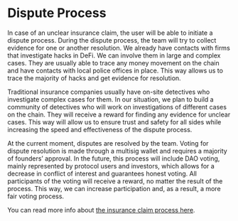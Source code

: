 # Dispute Process

In case of an unclear insurance claim, the user will be able to initiate a dispute process. During the dispute process, the team will try to collect evidence for one or another resolution. We already have contacts with firms that investigate hacks in DeFi. We can involve them in large and complex cases. They are usually able to trace any money movement on the chain and have contacts with local police offices in place. This way allows us to trace the majority of hacks and get evidence for resolution.

Traditional insurance companies usually have on-site detectives who investigate complex cases for them. In our situation, we plan to build a community of detectives who will work on investigations of different cases on the chain. They will receive a reward for finding any evidence for unclear cases. This way will allow us to ensure trust and safety for all sides while increasing the speed and effectiveness of the dispute process.

At the current moment, disputes are resolved by the team. Voting for dispute resolution is made through a multisig wallet and requires a majority of founders’ approval. In the future, this process will include DAO voting, mainly represented by protocol users and investors, which allows for a decrease in conflict of interest and guarantees honest voting. All participants of the voting will receive a reward, no matter the result of the process. This way, we can increase participation and, as a result, a more fair voting process.

You can read more info about [the insurance claim process here](https://www.notion.so/Insurance-Coverage-Policy-b33c682e8d49426f80fee2bd14525edd?pvs=21).
